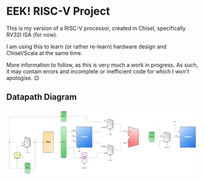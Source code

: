 EEK! RISC-V Project
===================

This is my version of a RISC-V processor, created in Chisel, specifically RV32I ISA (for now).

I am using this to learn (or rather re-learn) hardware design and Chisel/Scala at the same time.

More information to follow, as this is very much a work in progress. As such, it may contain errors and incomplete or inefficient code for which I won't apologise. 😉

## Datapath Diagram

![pipeline](eek-riscv.png)
